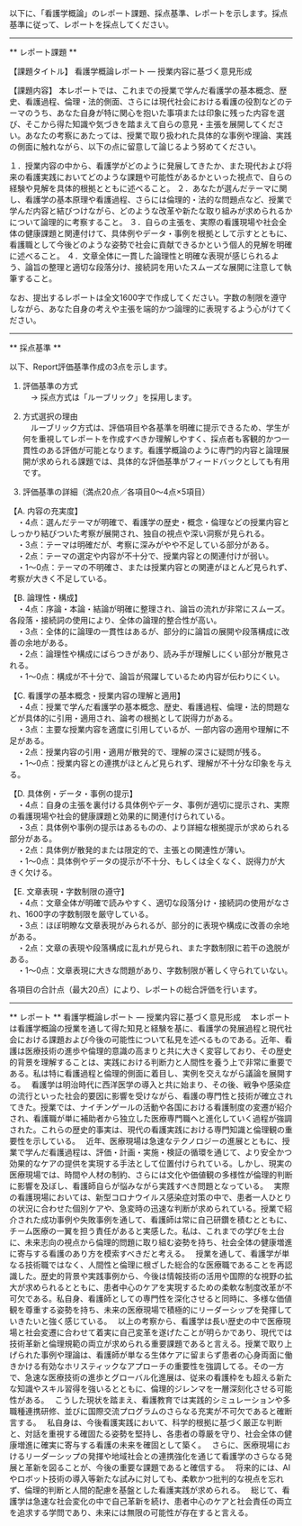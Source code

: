 以下に、「看護学概論」のレポート課題、採点基準、レポートを示します。採点基準に従って、レポートを採点してください。

---------------------------------------
** レポート課題 **

【課題タイトル】
看護学概論レポート ― 授業内容に基づく意見形成

【課題内容】
本レポートでは、これまでの授業で学んだ看護学の基本概念、歴史、看護過程、倫理・法的側面、さらには現代社会における看護の役割などのテーマのうち、あなた自身が特に関心を抱いた事項または印象に残った内容を選び、そこから得た知識や気づきを踏まえて自らの意見・主張を展開してください。あなたの考察にあたっては、授業で取り扱われた具体的な事例や理論、実践の側面に触れながら、以下の点に留意して論じるよう努めてください。

１．授業内容の中から、看護学がどのように発展してきたか、また現代および将来の看護実践においてどのような課題や可能性があるかといった視点で、自らの経験や見解を具体的根拠とともに述べること。
２．あなたが選んだテーマに関し、看護学の基本原理や看護過程、さらには倫理的・法的な問題点など、授業で学んだ内容と結びつけながら、どのような改革や新たな取り組みが求められるかについて論理的に考察すること。
３．自らの主張を、実際の看護現場や社会全体の健康課題と関連付けて、具体例やデータ・事例を根拠として示すとともに、看護職として今後どのような姿勢で社会に貢献できるかという個人的見解を明確に述べること。
４．文章全体に一貫した論理性と明確な表現が感じられるよう、論旨の整理と適切な段落分け、接続詞を用いたスムーズな展開に注意して執筆すること。

なお、提出するレポートは全文1600字で作成してください。字数の制限を遵守しながら、あなた自身の考えや主張を端的かつ論理的に表現するよう心がけてください。

---------------------------------------
** 採点基準 **

以下、Report評価基準作成の3点を示します。

1. 評価基準の方式  
 → 採点方式は「ルーブリック」を採用します。

2. 方式選択の理由  
 ルーブリック方式は、評価項目や各基準を明確に提示できるため、学生が何を重視してレポートを作成すべきか理解しやすく、採点者も客観的かつ一貫性のある評価が可能となります。看護学概論のように専門的内容と論理展開が求められる課題では、具体的な評価基準がフィードバックとしても有用です。

3. 評価基準の詳細（満点20点／各項目0～4点×5項目）

【A. 内容の充実度】  
 ・4点：選んだテーマが明確で、看護学の歴史・概念・倫理などの授業内容としっかり結びついた考察が展開され、独自の視点や深い洞察が見られる。  
 ・3点：テーマは明確だが、考察に深みがやや不足している部分がある。  
 ・2点：テーマの選定や内容が不十分で、授業内容との関連付けが弱い。  
 ・1～0点：テーマの不明確さ、または授業内容との関連がほとんど見られず、考察が大きく不足している。

【B. 論理性・構成】  
 ・4点：序論・本論・結論が明確に整理され、論旨の流れが非常にスムーズ。各段落・接続詞の使用により、全体の論理的整合性が高い。  
 ・3点：全体的に論理の一貫性はあるが、部分的に論旨の展開や段落構成に改善の余地がある。  
 ・2点：論理性や構成にばらつきがあり、読み手が理解しにくい部分が散見される。  
 ・1～0点：構成が不十分で、論旨が飛躍しているため内容が伝わりにくい。

【C. 看護学の基本概念・授業内容の理解と適用】  
 ・4点：授業で学んだ看護学の基本概念、歴史、看護過程、倫理・法的問題などが具体的に引用・適用され、論考の根拠として説得力がある。  
 ・3点：主要な授業内容を適度に引用しているが、一部内容の適用や理解に不足がある。  
 ・2点：授業内容の引用・適用が散発的で、理解の深さに疑問が残る。  
 ・1～0点：授業内容との連携がほとんど見られず、理解が不十分な印象を与える。

【D. 具体例・データ・事例の提示】  
 ・4点：自身の主張を裏付ける具体例やデータ、事例が適切に提示され、実際の看護現場や社会的健康課題と効果的に関連付けられている。  
 ・3点：具体例や事例の提示はあるものの、より詳細な根拠提示が求められる部分がある。  
 ・2点：具体例が散発的または限定的で、主張との関連性が薄い。  
 ・1～0点：具体例やデータの提示が不十分、もしくは全くなく、説得力が大きく欠ける。

【E. 文章表現・字数制限の遵守】  
 ・4点：文章全体が明確で読みやすく、適切な段落分け・接続詞の使用がなされ、1600字の字数制限を厳守している。  
 ・3点：ほぼ明瞭な文章表現がみられるが、部分的に表現や構成に改善の余地がある。  
 ・2点：文章の表現や段落構成に乱れが見られ、また字数制限に若干の逸脱がある。  
 ・1～0点：文章表現に大きな問題があり、字数制限が著しく守られていない。

各項目の合計点（最大20点）により、レポートの総合評価を行います。

---------------------------------------
** レポート **
看護学概論レポート ― 授業内容に基づく意見形成　
本レポートは看護学概論の授業を通して得た知見と経験を基に、看護学の発展過程と現代社会における課題および今後の可能性について私見を述べるものである。近年、看護は医療技術の進歩や倫理的意識の高まりと共に大きく変容しており、その歴史的背景を理解することは、実践における判断力と人間性を養う上で非常に重要である。私は特に看護過程と倫理的側面に着目し、実例を交えながら議論を展開する。　
看護学は明治時代に西洋医学の導入と共に始まり、その後、戦争や感染症の流行といった社会的要因に影響を受けながら、看護の専門性と技術が確立されてきた。授業では、ナイチンゲールの活動や各国における看護制度の変遷が紹介され、看護職が単に補助者から独立した医療専門職へと進化していく過程が強調された。これらの歴史的事実は、現代の看護実践における専門知識と倫理観の重要性を示している。　
近年、医療現場は急速なテクノロジーの進展とともに、授業で学んだ看護過程は、評価・計画・実施・検証の循環を通じて、より安全かつ効果的なケアの提供を実現する手法として位置付けられている。しかし、現実の医療現場では、時間や人材の制約、さらには文化や価値観の多様性が倫理的判断に影響を及ぼし、看護師自らが悩みながら実践すべき問題となっている。　
実際の看護現場においては、新型コロナウイルス感染症対策の中で、患者一人ひとりの状況に合わせた個別ケアや、急変時の迅速な判断が求められている。授業で紹介された成功事例や失敗事例を通して、看護師は常に自己研鑽を積むとともに、チーム医療の一翼を担う責任があると実感した。私は、これまでの学びを土台に、未来志向の視点から倫理的問題に取り組む姿勢を持ち、社会全体の健康増進に寄与する看護のあり方を模索すべきだと考える。　
授業を通して、看護学が単なる技術職ではなく、人間性と倫理に根ざした総合的な医療職であることを再認識した。歴史的背景や実践事例から、今後は情報技術の活用や国際的な視野の拡大が求められるとともに、患者中心のケアを実現するための柔軟な制度改革が不可欠である。私自身、看護師としての専門性を深化させると同時に、多様な価値観を尊重する姿勢を持ち、未来の医療現場で積極的にリーダーシップを発揮していきたいと強く感じている。　
以上の考察から、看護学は長い歴史の中で医療現場と社会変遷に合わせて着実に自己変革を遂げたことが明らかであり、現代では技術革新と倫理規範の両立が求められる重要課題であると言える。授業で取り上げられた事例や理論は、看護師が単なる生体ケアに留まらず患者の心身両面に働きかける有効なホリスティックなアプローチの重要性を強調してる。その一方で、急速な医療技術の進歩とグローバル化進展は、従来の看護枠をも超える新たな知識やスキル習得を強いるとともに、倫理的ジレンマを一層深刻化させる可能性がある。　
こうした現状を踏まえ、看護教育では実践的シミュレーションや多職種連携研修、並びに国際交流プログラムのさらなる充実が不可欠であると確断言する。　
私自身は、今後看護実践において、科学的根拠に基づく厳正な判断と、対話を重視する確固たる姿勢を堅持し、各患者の尊厳を守り、社会全体の健康増進に確実に寄与する看護の未来を確固として築く。　
さらに、医療現場におけるリーダーシップの発揮や地域社会との連携強化を通じて看護学のさらなる発展と革新を図ることが、今後の重要な課題であると確信する。　
将来的には、AIやロボット技術の導入等新たな試みに対しても、柔軟かつ批判的な視点を忘れず、倫理的判断と人間的配慮を基盤とした看護実践が求められる。　
総じて、看護学は急速な社会変化の中で自己革新を続け、患者中心のケアと社会責任の両立を追求する学問であり、未来には無限の可能性が存在すると言える。

